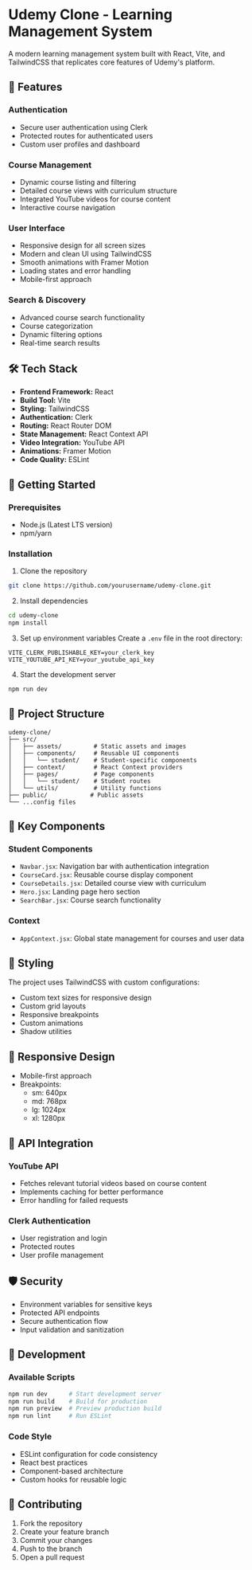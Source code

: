# Udemy Clone - Learning Management System

A modern learning management system built with React, Vite, and TailwindCSS that replicates core features of Udemy's platform.

## 🌟 Features

### Authentication
- Secure user authentication using Clerk
- Protected routes for authenticated users
- Custom user profiles and dashboard

### Course Management
- Dynamic course listing and filtering
- Detailed course views with curriculum structure
- Integrated YouTube videos for course content
- Interactive course navigation

### User Interface
- Responsive design for all screen sizes
- Modern and clean UI using TailwindCSS
- Smooth animations with Framer Motion
- Loading states and error handling
- Mobile-first approach

### Search & Discovery
- Advanced course search functionality
- Course categorization
- Dynamic filtering options
- Real-time search results

## 🛠️ Tech Stack

- **Frontend Framework:** React
- **Build Tool:** Vite 
- **Styling:** TailwindCSS 
- **Authentication:** Clerk
- **Routing:** React Router DOM 
- **State Management:** React Context API
- **Video Integration:** YouTube API
- **Animations:** Framer Motion 
- **Code Quality:** ESLint

## 🚀 Getting Started

### Prerequisites
- Node.js (Latest LTS version)
- npm/yarn

### Installation

1. Clone the repository
```bash
git clone https://github.com/yourusername/udemy-clone.git
```

2. Install dependencies
```bash
cd udemy-clone
npm install
```

3. Set up environment variables
Create a `.env` file in the root directory:
```properties
VITE_CLERK_PUBLISHABLE_KEY=your_clerk_key
VITE_YOUTUBE_API_KEY=your_youtube_api_key
```

4. Start the development server
```bash
npm run dev
```

## 📂 Project Structure

```
udemy-clone/
├── src/
│   ├── assets/         # Static assets and images
│   ├── components/     # Reusable UI components
│   │   └── student/    # Student-specific components
│   ├── context/        # React Context providers
│   ├── pages/          # Page components
│   │   └── student/    # Student routes
│   └── utils/          # Utility functions
├── public/            # Public assets
└── ...config files
```

## 🔑 Key Components

### Student Components
- `Navbar.jsx`: Navigation bar with authentication integration
- `CourseCard.jsx`: Reusable course display component
- `CourseDetails.jsx`: Detailed course view with curriculum
- `Hero.jsx`: Landing page hero section
- `SearchBar.jsx`: Course search functionality

### Context
- `AppContext.jsx`: Global state management for courses and user data

## 🎨 Styling

The project uses TailwindCSS with custom configurations:
- Custom text sizes for responsive design
- Custom grid layouts
- Responsive breakpoints
- Custom animations
- Shadow utilities

## 📱 Responsive Design

- Mobile-first approach
- Breakpoints:
  - sm: 640px
  - md: 768px
  - lg: 1024px
  - xl: 1280px

## 🔄 API Integration

### YouTube API
- Fetches relevant tutorial videos based on course content
- Implements caching for better performance
- Error handling for failed requests

### Clerk Authentication
- User registration and login
- Protected routes
- User profile management

## 🛡️ Security

- Environment variables for sensitive keys
- Protected API endpoints
- Secure authentication flow
- Input validation and sanitization

## 🔧 Development

### Available Scripts
```bash
npm run dev      # Start development server
npm run build    # Build for production
npm run preview  # Preview production build
npm run lint     # Run ESLint
```

### Code Style
- ESLint configuration for code consistency
- React best practices
- Component-based architecture
- Custom hooks for reusable logic

## 🤝 Contributing

1. Fork the repository
2. Create your feature branch
3. Commit your changes
4. Push to the branch
5. Open a pull request
